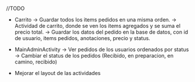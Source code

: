 //TODO 

- Carrito -> Guardar todos los items pedidos en una misma orden.
          -> Actividad de carrito, donde se ven los items agregados y se suma el precio total. 
          -> Guardar los datos del pedido en la base de datos, con id de usuario, items pedidos, anotaciones, precio y status.

- MainAdminActivity -> Ver pedidos de los usuarios ordenados por status
                    -> Cambiar el status de los pedidos (Recibido, en preparacion, en camino, recibido)

- Mejorar el layout de las actividades
